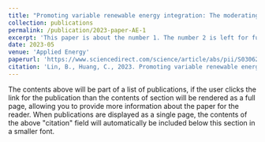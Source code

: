 ```yaml
---
title: "Promoting variable renewable energy integration: The moderating effect of digitalization"
collection: publications
permalink: /publication/2023-paper-AE-1
excerpt: 'This paper is about the number 1. The number 2 is left for future work.'
date: 2023-05
venue: 'Applied Energy'
paperurl: 'https://www.sciencedirect.com/science/article/abs/pii/S0306261923002556'
citation: 'Lin, B., Huang, C., 2023. Promoting variable renewable energy integration: The moderating effect of digitalization. Appl. Energy 337, 120891. https://doi.org/https://doi.org/10.1016/j.apenergy.2023.120891'
---
```


The contents above will be part of a list of publications, if the user clicks the link for the publication than the contents of section will be rendered as a full page, allowing you to provide more information about the paper for the reader. When publications are displayed as a single page, the contents of the above "citation" field will automatically be included below this section in a smaller font.
